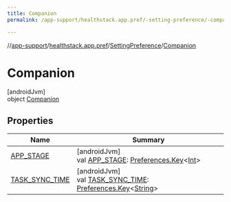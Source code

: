 ```yaml
---
title: Companion
permalink: /app-support/healthstack.app.pref/-setting-preference/-companion/index.html

---
```

//[app-support](../../../../index.html)/[healthstack.app.pref](../../index.html)/[SettingPreference](../index.html)/[Companion](index.html)



# Companion



[androidJvm]\
object [Companion](index.html)



## Properties


| Name | Summary |
|---|---|
| [APP_STAGE](-a-p-p_-s-t-a-g-e.html) | [androidJvm]<br>val [APP_STAGE](-a-p-p_-s-t-a-g-e.html): [Preferences.Key](https://developer.android.com/reference/kotlin/androidx/datastore/preferences/core/Preferences.Key.html)&lt;[Int](https://kotlinlang.org/api/latest/jvm/stdlib/kotlin/-int/index.html)&gt; |
| [TASK_SYNC_TIME](-t-a-s-k_-s-y-n-c_-t-i-m-e.html) | [androidJvm]<br>val [TASK_SYNC_TIME](-t-a-s-k_-s-y-n-c_-t-i-m-e.html): [Preferences.Key](https://developer.android.com/reference/kotlin/androidx/datastore/preferences/core/Preferences.Key.html)&lt;[String](https://kotlinlang.org/api/latest/jvm/stdlib/kotlin/-string/index.html)&gt; |


